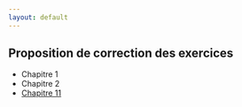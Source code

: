 ```yaml
---
layout: default
---
```


## Proposition de correction des exercices

   * Chapitre 1
   * Chapitre 2
   * [Chapitre 11](correction_exo/chap11_logistique.html)



